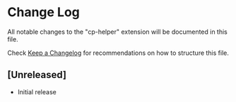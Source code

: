 # Change Log

All notable changes to the "cp-helper" extension will be documented in this file.

Check [Keep a Changelog](http://keepachangelog.com/) for recommendations on how to structure this file.

## [Unreleased]

- Initial release